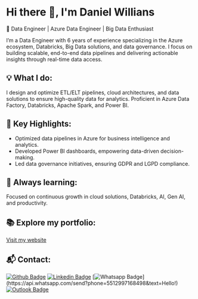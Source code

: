 # Hi there 👋, I'm Daniel Willians
🔹 Data Engineer | Azure Data Engineer | Big Data Enthusiast

I’m a Data Engineer with 6 years of experience specializing in the Azure ecosystem, Databricks, Big Data solutions, and data governance. I focus on building scalable, end-to-end data pipelines and delivering actionable insights through real-time data access.

## 💡 What I do:
I design and optimize ETL/ELT pipelines, cloud architectures, and data solutions to ensure high-quality data for analytics. Proficient in Azure Data Factory, Databricks, Apache Spark, and Power BI.

## 🚀 Key Highlights:

- Optimized data pipelines in Azure for business intelligence and analytics.
- Developed Power BI dashboards, empowering data-driven decision-making.
- Led data governance initiatives, ensuring GDPR and LGPD compliance.

## 🌱 Always learning:
Focused on continuous growth in cloud solutions, Databricks, AI, Gen AI, and productivity.

## 📚 Explore my portfolio:
[Visit my website](https://danielwisouza.github.io)

## 📬 Contact:
[![Github Badge](https://img.shields.io/badge/-Github-000?style=flat-square&logo=Github&logoColor=white&link=https://github.com/danielwisouza)](https://github.com/danielwisouza)
[![Linkedin Badge](https://img.shields.io/badge/-LinkedIn-blue?style=flat-square&logo=Linkedin&logoColor=white&link=https://www.linkedin.com/in/danielwisouza/)](https://www.linkedin.com/in/danielwisouza/)
[![Whatsapp Badge](https://img.shields.io/badge/-Whatsapp-4CA143?style=flat-square&logo=Whatsapp&logoColor=white&link=https://api.whatsapp.com/send?phone=5512997168498&text=Hello!)](https://api.whatsapp.com/send?phone=5512997168498&text=Hello!)
[![Outlook Badge](https://img.shields.io/badge/Outlook-0078D4?style=flat-square&logo=Microsoft%20Outlook&logoColor=white&link=mailto:daniel.wis@outlook.com)](mailto:daniel.wis@outlook.com)


